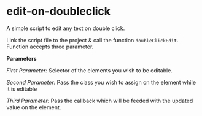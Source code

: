 # edit-on-doubleclick
A simple script to edit any text on double click.

Link the script file to the project & call the function `doubleClickEdit`. Function accepts three parameter.

**Parameters**

  *First Parameter:* Selector of the elements you wish to be editable.
  
  *Second Parameter:* Pass the class you wish to assign on the element while it is editable
  
  *Third Parameter:* Pass the callback which will be feeded with the updated value on the element.
   
